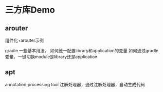# 三方库Demo

## arouter
组件化+arouter示例

gradle 一些基本用法。
如何统一配置library和application的变量
如何通过gradle变量，一键切换module是library还是application

## apt
annotation processing tool 注解处理器，通过注解处理器，自动生成代码